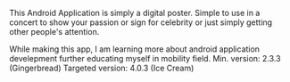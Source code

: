 This Android Application is simply a digital poster. Simple to use in a concert to show your passion or sign for celebrity or just simply getting other people's attention.

While making this app, I am learning more about android application develepment further educating myself in mobility field.
Min. version: 2.3.3 (Gingerbread)
Targeted version: 4.0.3 (Ice Cream)